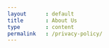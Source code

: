 ```yaml
---
layout      : default
title       : About Us
type        : content
permalink   : /privacy-policy/
---
```

